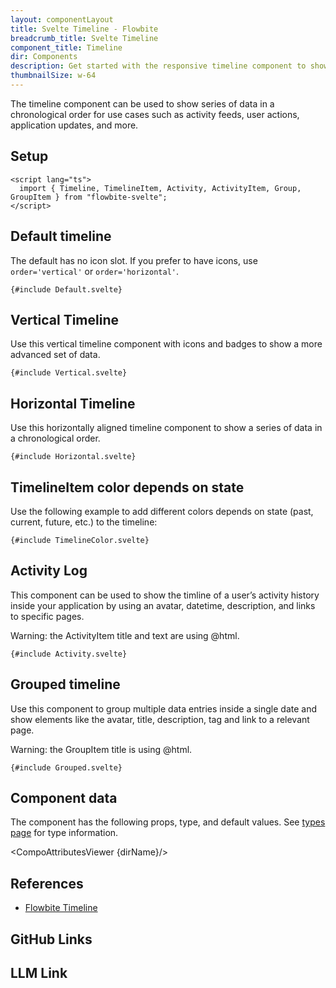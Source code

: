 ```yaml
---
layout: componentLayout
title: Svelte Timeline - Flowbite
breadcrumb_title: Svelte Timeline
component_title: Timeline
dir: Components
description: Get started with the responsive timeline component to show data in a chronological order with support for multiple styles, sizes, and variants
thumbnailSize: w-64
---
```


<script lang="ts">
  import { CompoAttributesViewer, GitHubCompoLinks, toKebabCase, LlmLink } from '../../utils'
  import { Badge } from '$lib'
  const dirName = toKebabCase(component_title)
</script>

The timeline component can be used to show series of data in a chronological order for use cases such as activity feeds, user actions, application updates, and more.

## Setup

```svelte example hideOutput
<script lang="ts">
  import { Timeline, TimelineItem, Activity, ActivityItem, Group, GroupItem } from "flowbite-svelte";
</script>
```

## Default timeline

The default has no icon slot. If you prefer to have icons, use `order='vertical'` or `order='horizontal'`.

```svelte example
{#include Default.svelte}
```

## Vertical Timeline

Use this vertical timeline component with icons and badges to show a more advanced set of data.

```svelte example
{#include Vertical.svelte}
```

## Horizontal Timeline

Use this horizontally aligned timeline component to show a series of data in a chronological order.

```svelte example
{#include Horizontal.svelte}
```

## TimelineItem color depends on state 

Use the following example to add different colors depends on state (past, current, future, etc.) to the timeline:

```svelte example
{#include TimelineColor.svelte}
```

## Activity Log

This component can be used to show the timline of a user’s activity history inside your application by using an avatar, datetime, description, and links to specific pages.

<Badge large>Warning: the ActivityItem title and text are using @html.</Badge>

```svelte example
{#include Activity.svelte}
```

## Grouped timeline

Use this component to group multiple data entries inside a single date and show elements like the avatar, title, description, tag and link to a relevant page.

<Badge large>Warning: the GroupItem title is using @html.</Badge>

```svelte example
{#include Grouped.svelte}
```

## Component data

The component has the following props, type, and default values. See [types page](/docs/pages/typescript) for type information.

<CompoAttributesViewer {dirName}/>

## References

- [Flowbite Timeline](https://flowbite.com/docs/components/timeline/)

## GitHub Links

<GitHubCompoLinks />

## LLM Link

<LlmLink />
